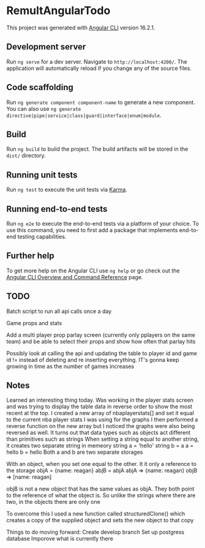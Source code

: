 # RemultAngularTodo

This project was generated with [Angular CLI](https://github.com/angular/angular-cli) version 16.2.1.

## Development server

Run `ng serve` for a dev server. Navigate to `http://localhost:4200/`. The application will automatically reload if you change any of the source files.

## Code scaffolding

Run `ng generate component component-name` to generate a new component. You can also use `ng generate directive|pipe|service|class|guard|interface|enum|module`.

## Build

Run `ng build` to build the project. The build artifacts will be stored in the `dist/` directory.

## Running unit tests

Run `ng test` to execute the unit tests via [Karma](https://karma-runner.github.io).

## Running end-to-end tests

Run `ng e2e` to execute the end-to-end tests via a platform of your choice. To use this command, you need to first add a package that implements end-to-end testing capabilities.

## Further help

To get more help on the Angular CLI use `ng help` or go check out the [Angular CLI Overview and Command Reference](https://angular.io/cli) page.

## TODO

Batch script to run all api calls once a day

Game props and stats

Add a multi player prop parlay screen (currently only pplayers on the same team) and be able to select their props and show how often that parlay hits

Possibly look at calling the api and updating the table to player id and game id != instead of deleting and re inserting everything. IT's gonna keep growing in time as the number of games increases




## Notes
Learned an interesting thing today. Was working in the player stats screen and was trying to display the table data in reverse order to show the most recent at the top. 
I created a new array of nbaplayerstats[] and set it equal to the current nba player stats I was using for the graphs
I then performed a reverse function on the new array but I noticed the graphs were also being reversed as well.
It turns out that data types such as objects act different than primitives such as strings
When setting a string equal to another string, it creates two separate string in memeory
string a = 'hello'
string b = a
a = hello
b = hello
Both a and b are two separate storages

With an object, when you set one equal to the other. It it only a reference to the storage
objA = {name: reagan}
abjB = abjA
abjA => {name: reagan}
objB => [name: reagan]

objB is not a new object that has the same values as objA. They both point to the reference of what the object is. So unlike the strings where there are two, in the objects there are only one

To overcome this I used a new function called structuredClone() which creates a copy of the supplied object and sets the new object to that copy


Things to do moving forward:
Create develop branch
Set up postgress database
Imporove what is currently there


